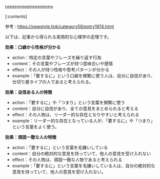 

hhhhhhhhhhhhhhhhhhh
    
[:contents]

参考 : https://newstyle.link/category58/entry1974.html

以下は、記事から得られる実用的な心理学の定理です。

**効果：口癖から性格が分かる**

* action：特定の言葉やフレーズを繰り返す行為
* content：その言葉やフレーズが持つ意味合いや感情
* effect：その人が持つ性格や思考パターンが分かる
* example：「要するに」という口癖を頻繁に使う人は、自分に自信があり、仕切り屋タイプの人であると考えられる。

**効果：自信ある人の特徴**

* action：「要するに」や「つまり」という言葉を頻繁に使う
* content：自分に自信があり、全ての意見をまとめられると考える
* effect：その人物は、リーダー的な存在となりやすいと考えられる
* example：リーダー的な存在となっている人が、「要するに」や「つまり」という言葉をよく使う。

**効果：頑固一徹な人の特徴**

* action：「要するに」という言葉を毛嫌いしている
* content：自分の絶対的な意見を持っていて、他人の意見を受け入れない
* effect：その人物は、頑固一徹な人物であると考えられる
* example：「要するに」という言葉を毛嫌いしている人は、自分の絶対的な意見を持っていて、他人の意見を受け入れない。

    